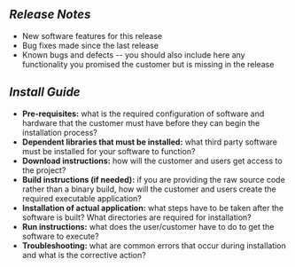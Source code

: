 ## *Release Notes*
- New software features for this release
- Bug fixes made since the last release
- Known bugs and defects -- you should also include here any functionality you promised the customer but is missing in the release
## *Install Guide*
- **Pre-requisites:** what is the required configuration of software and hardware that
the customer must have before they can begin the installation process?
- **Dependent libraries that must be installed:** what third party software must be
installed for your software to function?
- **Download instructions:** how will the customer and users get access to the project?
- **Build instructions (if needed):** if you are providing the raw source code rather
than a binary build, how will the customer and users create the required executable
application?
- **Installation of actual application:** what steps have to be taken after the software is
built? What directories are required for installation?
- **Run instructions:** what does the user/customer have to do to get the software to
execute?
- **Troubleshooting:** what are common errors that occur during installation and what
is the corrective action?
